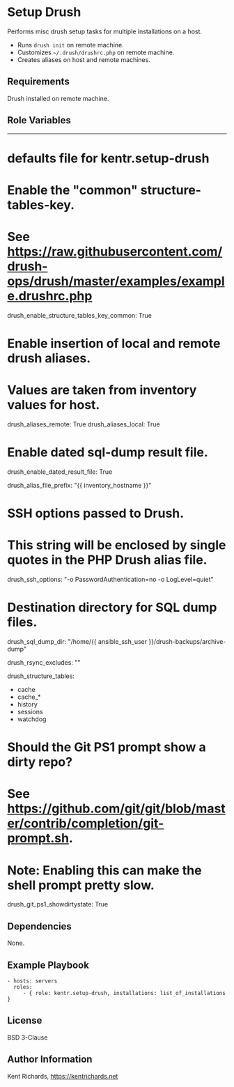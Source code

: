Setup Drush
=========

Performs misc drush setup tasks for multiple installations on a host.

* Runs `drush init` on remote machine.
* Customizes `~/.drush/drushrc.php` on remote machine.
* Creates aliases on host and remote machines.

Requirements
------------

Drush installed on remote machine.

Role Variables
--------------

---
# defaults file for kentr.setup-drush


# Enable the "common" structure-tables-key.
# See https://raw.githubusercontent.com/drush-ops/drush/master/examples/example.drushrc.php
drush_enable_structure_tables_key_common: True

# Enable insertion of local and remote drush aliases.
# Values are taken from inventory values for host.
drush_aliases_remote: True
drush_aliases_local: True

# Enable dated sql-dump result file.
drush_enable_dated_result_file: True

drush_alias_file_prefix: "{{ inventory_hostname }}"

# SSH options passed to Drush.
# This string will be enclosed by single quotes in the PHP Drush alias file.
drush_ssh_options: "-o PasswordAuthentication=no -o LogLevel=quiet"

# Destination directory for SQL dump files.
drush_sql_dump_dir: "/home/{{ ansible_ssh_user }}/drush-backups/archive-dump"

drush_rsync_excludes: ""

drush_structure_tables:
  - cache
  - cache_*
  - history
  - sessions
  - watchdog

# Should the Git PS1 prompt show a dirty repo?
# See https://github.com/git/git/blob/master/contrib/completion/git-prompt.sh.
# Note: Enabling this can make the shell prompt pretty slow.
drush_git_ps1_showdirtystate: True

Dependencies
------------

None.

Example Playbook
----------------

    - hosts: servers
      roles:
         - { role: kentr.setup-drush, installations: list_of_installations }

License
-------

BSD 3-Clause

Author Information
------------------

Kent Richards, https://kentrichards.net
